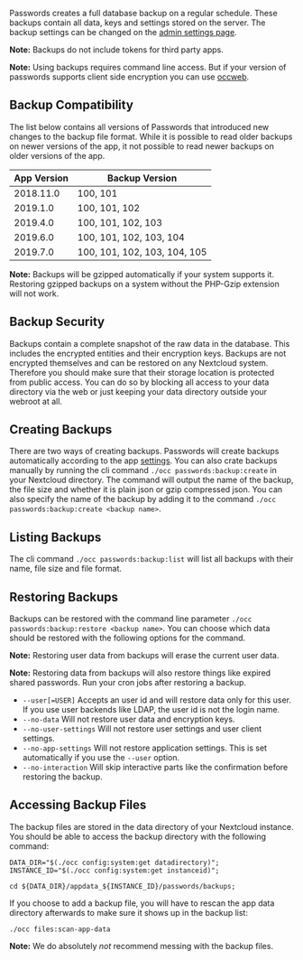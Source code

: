 Passwords creates a full database backup on a regular schedule.
These backups contain all data, keys and settings stored on the server.
The backup settings can be changed on the [admin settings page](./Administrative-Settings#Backup-Settings).

**Note:** Backups do not include tokens for third party apps.

**Note:** Using backups requires command line access. But if your version of passwords supports client side encryption you can use [occweb](https://apps.nextcloud.com/apps/occweb).

## Backup Compatibility
The list below contains all versions of Passwords that introduced new changes to the backup file format.
While it is possible to read older backups on newer versions of the app, it not possible to read newer backups on older versions of the app.

| App Version | Backup Version |
| --- | --- |
| 2018.11.0 | 100, 101 |
| 2019.1.0 | 100, 101, 102 |
| 2019.4.0 | 100, 101, 102, 103 |
| 2019.6.0 | 100, 101, 102, 103, 104 |
| 2019.7.0 | 100, 101, 102, 103, 104, 105 |

**Note:** Backups will be gzipped automatically if your system supports it.
Restoring gzipped backups on a system without the PHP-Gzip extension will not work.


## Backup Security
Backups contain a complete snapshot of the raw data in the database.
This includes the encrypted entities and their encryption keys.
Backups are not encrypted themselves and can be restored on any Nextcloud system.
Therefore you should make sure that their storage location is protected from public access.
You can do so by blocking all access to your data directory via the web or just keeping your data directory outside your webroot at all.


## Creating Backups
There are two ways of creating backups.
Passwords will create backups automatically according to the app [settings](./Administrative-Settings#Backup-Settings).
You can also crate backups manually by running the cli command `./occ passwords:backup:create` in your Nextcloud directory.
The command will output the name of the backup, the file size and whether it is plain json or gzip compressed json.
You can also specify the name of the backup by adding it to the command `./occ passwords:backup:create <backup name>`. 


## Listing Backups
The cli command `./occ passwords:backup:list` will list all backups with their name, file size and file format.


## Restoring Backups
Backups can be restored with the command line parameter `./occ passwords:backup:restore <backup name>`.
You can choose which data should be restored with the following options for the command.

**Note:** Restoring user data from backups will erase the current user data.

**Note:** Restoring data from backups will also restore things like expired shared passwords. Run your cron jobs after restoring a backup.

* `--user[=USER]` Accepts an user id and will restore data only for this user. If you use user backends like LDAP, the user id is not the login name.
* `--no-data` Will not restore user data and encryption keys.
* `--no-user-settings` Will not restore user settings and user client settings.
* `--no-app-settings` Will not restore application settings. This is set automatically if you use the `--user` option.
* `--no-interaction` Will skip interactive parts like the confirmation before restoring the backup.


## Accessing Backup Files
The backup files are stored in the data directory of your Nextcloud instance.
You should be able to access the backup directory with the following command:

```
DATA_DIR="$(./occ config:system:get datadirectory)";
INSTANCE_ID="$(./occ config:system:get instanceid)";

cd ${DATA_DIR}/appdata_${INSTANCE_ID}/passwords/backups;
```

If you choose to add a backup file, you will have to rescan the app data directory afterwards to make sure it shows up in the backup list:

```
./occ files:scan-app-data
```

**Note:** We do absolutely _not_ recommend messing with the backup files.